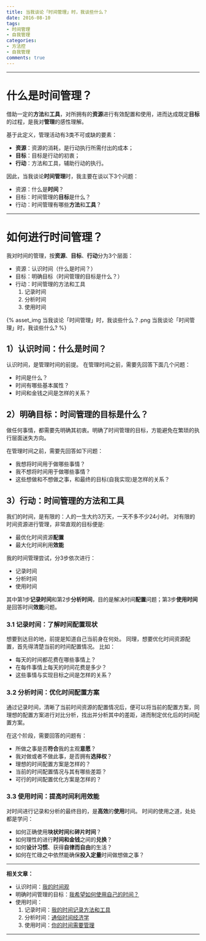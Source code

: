 ```yaml
---
title: 当我谈论「时间管理」时，我谈些什么？
date: 2016-08-10
tags:
- 时间管理
- 自我管理
categories: 
- 方法控
- 自我管理
comments: true
---
```


---- 
# 什么是时间管理？
借助一定的**方法**和**工具**，对所拥有的**资源**进行有效配置和使用，进而达成既定**目标**的过程，是我对**管理**的感性理解。

基于此定义，管理活动有3类不可或缺的要素：
- **资源**：资源的消耗，是行动执行所需付出的成本；
- **目标**：目标是行动的初衷；
- **行动**：方法和工具，辅助行动的执行。

因此，当我谈论**时间管理**时，我主要在谈以下3个问题：
- 资源：什么是**时间**？
- 目标：时间管理的**目标**是什么？
- 行动：时间管理有哪些**方法**和**工具**？

---- 
# 如何进行时间管理？
我对时间的管理，按**资源**、**目标**、**行动**分为3个层面：
- 资源：认识时间（什么是时间？）
- 目标：明确目标（时间管理的目标是什么？）
- 行动：时间管理的方法和工具
	1. 记录时间
	2. 分析时间
	3. 使用时间

{% asset_img 当我谈论「时间管理」时，我谈些什么？.png 当我谈论「时间管理」时，我谈些什么? %}
<!--more-->

## 1）认识时间：什么是时间？
认识时间，是管理时间的前提。
在管理时间之前，需要先回答下面几个问题：
- 时间是什么？
- 时间有哪些基本属性？
- 时间和金钱之间是怎样的关系？

## 2）明确目标：时间管理的目标是什么？
做任何事情，都需要先明确其初衷。明确了时间管理的目标，方能避免在繁琐的执行层面迷失方向。

在管理时间之前，需要先回答如下问题：
- 我想将时间用于做哪些事情？
- 我不想将时间用于做哪些事情？
- 这些想做和不想做之事，和最终的目标(自我实现)是怎样的关系？

## 3）行动：时间管理的方法和工具
我们的时间，是有限的：人的一生大约3万天，一天不多不少24小时。
对有限的时间资源进行管理，非常直观的目标便是:
- 最优化时间资源**配置**
- 最大化时间利用**效能**

我的时间管理尝试，分3步依次进行：
- 记录时间
- 分析时间
- 使用时间

其中第1步**记录时间**和第2步**分析时间**，目的是解决时间**配置**问题；第3步**使用时间**是回答时间**效能**问题。

### 3.1 记录时间：了解时间配置现状
想要到达目的地，前提是知道自己当前身在何处。
同理，想要优化时间资源配置，首先得清楚当前的时间配置情况。
比如：
- 每天的时间都花费在哪些事情上？
- 在每件事情上每天的时间花费是多少？
- 这些事情与实现目标之间是怎样的关系？

### 3.2 分析时间：优化时间配置方案
通过记录时间，清晰了当前时间资源的配置情况后，便可以将当前的配置方案，同理想的配置方案进行对比分析，找出并分析其中的差距，进而制定优化后的时间配置方案。

在这个阶段，需要回答的问题有：
- 所做之事是否**符合**我的主观**意愿**？
- 我对做或者不做此事，是否拥有**选择权**？
- 理想的时间配置方案是怎样的？
- 当前的时间配置情况与其有哪些差距？
- 可行的时间配置优化方案是怎样的？

### 3.3 使用时间：提高时间利用效能
对时间进行记录和分析的最终目的，是**高效**的**使用**时间。
时间的使用之道，处处都是学问：
- 如何正确使用**块状时间**和**碎片时间**？
- 如何理性的进行**时间和金钱**之间的**兑换**？
- 如何**设计习惯**、获得**自律而自由**的生活？
- 如何在忙碌之中依然能确保**投入定量**时间做想做之事？

---- 
**相关文章：**
- 认识时间：[我的时间观][1]
- 明确时间管理的目标：[我希望如何使用自己的时间？]()
- 使用时间：
	1. 记录时间：[我的时间记录方法和工具]()
	2. 分析时间：[通俗时间经济学]()
	3. 使用时间：[你的时间需要管理]()

---- 

[1]:	http://blog.netfr.tk/2016/08/10/%E5%BD%93%E6%88%91%E8%B0%88%E8%AE%BA%E3%80%8C%E6%97%B6%E9%97%B4%E7%AE%A1%E7%90%86%E3%80%8D%E6%97%B6%EF%BC%8C%E6%88%91%E8%B0%88%E4%BA%9B%E4%BB%80%E4%B9%88%EF%BC%9F/ "认识时间：我的时间观"
